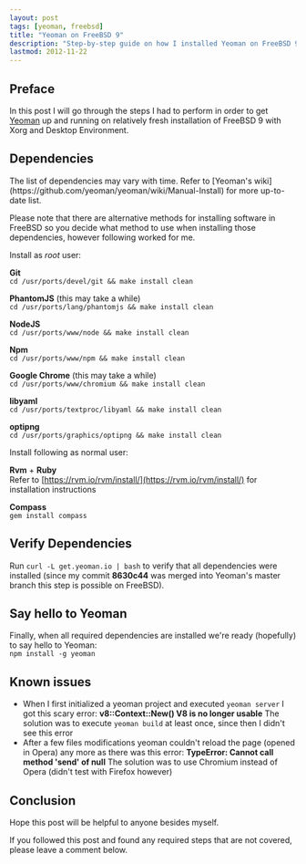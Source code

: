 ```yaml
---
layout: post
tags: [yeoman, freebsd]
title: "Yeoman on FreeBSD 9"
description: "Step-by-step guide on how I installed Yeoman on FreeBSD 9"
lastmod: 2012-11-22
---
```


Preface
-------

In this post I will go through the steps I had to perform in order to get
[Yeoman](http://yeoman.io) up and running on relatively fresh installation of
FreeBSD 9 with Xorg and Desktop Environment.

Dependencies
------------

<div class="warning-box" markdown="1">
The list of dependencies may vary with time. Refer to
[Yeoman's wiki](https://github.com/yeoman/yeoman/wiki/Manual-Install) for more
up-to-date list.
</div>

Please note that there are alternative methods for installing software in
FreeBSD so you decide what method to use when installing those dependencies,
however following worked for me.

Install as *root* user:

**Git**  
`cd /usr/ports/devel/git && make install clean`

**PhantomJS** (this may take a while)  
`cd /usr/ports/lang/phantomjs && make install clean`

**NodeJS**  
`cd /usr/ports/www/node && make install clean`

**Npm**  
`cd /usr/ports/www/npm && make install clean`

**Google Chrome** (this may take a while)  
`cd /usr/ports/www/chromium && make install clean`

**libyaml**  
`cd /usr/ports/textproc/libyaml && make install clean`

**optipng**  
`cd /usr/ports/graphics/optipng && make install clean`

Install following as normal user:

**Rvm** + **Ruby**  
Refer to [https://rvm.io/rvm/install/](https://rvm.io/rvm/install/) for
installation instructions

**Compass**  
`gem install compass`

Verify Dependencies
-------------------

Run `curl -L get.yeoman.io | bash` to verify that all
dependencies were installed (since my commit **8630c44** was merged into
Yeoman's master branch this step is possible on FreeBSD).

Say hello to Yeoman
-------------------

Finally, when all required dependencies are installed we're ready
(hopefully) to say hello to Yeoman:  
`npm install -g yeoman`

Known issues
------------

- When I first initialized a yeoman project and executed `yeoman server` I
got this scary error: **v8::Context::New() V8 is no longer usable**
The solution was to execute `yeoman build` at least once, since then I
didn't see this error
- After a few files modifications yeoman couldn't reload the page (opened in
  Opera) any more as there was this error: **TypeError: Cannot call method 'send'
  of null** The solution was to use Chromium instead of Opera (didn't test
  with Firefox however)

Conclusion
----------

Hope this post will be helpful to anyone besides myself.

If you followed this post and found any required steps that are
not covered, please leave a comment below.

